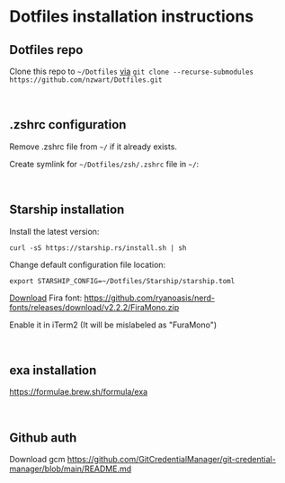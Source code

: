 # Dotfiles installation instructions

## Dotfiles repo

Clone this repo to `~/Dotfiles` [via]([url](https://git-scm.com/book/en/v2/Git-Tools-Submodules))
`git clone --recurse-submodules https://github.com/nzwart/Dotfiles.git`

&ensp;

## .zshrc configuration
Remove .zshrc file from `~/` if it already exists.

Create symlink for `~/Dotfiles/zsh/.zshrc` file in `~/`:

&ensp;

## Starship installation

Install the latest version:

`curl -sS https://starship.rs/install.sh | sh`

Change default configuration file location:

`export STARSHIP_CONFIG=~/Dotfiles/Starship/starship.toml`

[Download]([url](https://github.com/ryanoasis/nerd-fonts/releases/download/v2.2.2/FiraMono.zip)) Fira font: https://github.com/ryanoasis/nerd-fonts/releases/download/v2.2.2/FiraMono.zip

Enable it in iTerm2 (It will be mislabeled as "FuraMono")

&ensp;

## exa installation
https://formulae.brew.sh/formula/exa

&ensp;

## Github auth
Download gcm
https://github.com/GitCredentialManager/git-credential-manager/blob/main/README.md
